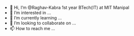 - 👋 Hi, I’m @Raghav-Kabra 1st year BTech(IT) at MIT Manipal
- 👀 I’m interested in ...
- 🌱 I’m currently learning ...
- 💞️ I’m looking to collaborate on ...
- 📫 How to reach me ...

<!---
Raghav-Kabra/Raghav-Kabra is a ✨ special ✨ repository because its `README.md` (this file) appears on your GitHub profile.
You can click the Preview link to take a look at your changes.
--->
